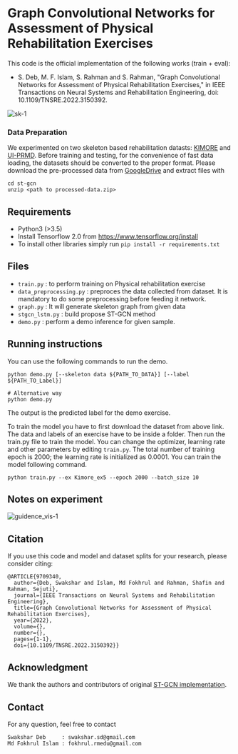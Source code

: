 # Graph Convolutional Networks for Assessment of Physical Rehabilitation Exercises

This code is the official implementation of the following works (train + eval):

* S. Deb, M. F. Islam, S. Rahman and S. Rahman, "Graph Convolutional Networks for Assessment of Physical Rehabilitation Exercises," in IEEE Transactions on Neural Systems and Rehabilitation Engineering, doi: 10.1109/TNSRE.2022.3150392.

![sk-1](https://user-images.githubusercontent.com/55605296/154412915-6039717f-1070-400e-a8df-e20c3e751195.png)

### Data Preparation

We experimented on two skeleton based rehabilitation datasts: [KIMORE](https://vrai.dii.univpm.it/content/kimore-dataset) and [UI-PRMD](https://webpages.uidaho.edu/ui-prmd/).
Before training and testing, for the convenience of fast data loading,
the datasets should be converted to the proper format.
Please download the pre-processed data from
[GoogleDrive]()
and extract files with
```
cd st-gcn
unzip <path to processed-data.zip>
```

## Requirements

- Python3 (>3.5)
- Install Tensorflow 2.0 from https://www.tensorflow.org/install
- To install other libraries simply run `pip install -r requirements.txt`

## Files
* `train.py` : to perform training on Physical rehabilitation exercise
* `data_preprocessing.py` : preproces the data collected from dataset. It is mandatory to do some preprocessing before feeding it network.
* `graph.py` : It will generate skeleton graph from given data
* `stgcn_lstm.py` : build propose ST-GCN method 
* `demo.py` : perform a demo inference for given sample.


## Running instructions
You can use the following commands to run the demo.

```shell
python demo.py [--skeleton data ${PATH_TO_DATA}] [--label ${PATH_TO_Label}]

# Alternative way
python demo.py
```
The output is the predicted label for the demo exercise.

<!--## Dataset

We used the [KIMORE](https://vrai.dii.univpm.it/content/kimore-dataset) dataset, and [UI-PRMD](https://webpages.uidaho.edu/ui-prmd/):</br>
-->

To train the model you have to first download the dataset from above link. The data and labels of an exercise have to be inside a folder. Then run the train.py file to train the model. You can change the optimizer, learning rate and other parameters by editing `train.py`. The total number of training epoch is 2000; the learning rate is initialized as 0.0001.
You can train the model following command.
```shell
python train.py --ex Kimore_ex5 --epoch 2000 --batch_size 10
```

## Notes on experiment

![guidence_vis-1](https://user-images.githubusercontent.com/55605296/155735706-fbe9291f-b438-45bc-ad84-63f4b826cb00.jpg)

## Citation
If you use this code and model and dataset splits for your research, please consider citing:

```
@ARTICLE{9709340,
  author={Deb, Swakshar and Islam, Md Fokhrul and Rahman, Shafin and Rahman, Sejuti},
  journal={IEEE Transactions on Neural Systems and Rehabilitation Engineering}, 
  title={Graph Convolutional Networks for Assessment of Physical Rehabilitation Exercises}, 
  year={2022},
  volume={},
  number={},
  pages={1-1},
  doi={10.1109/TNSRE.2022.3150392}}
  ```
## Acknowledgment
We thank the authors and contributors of original [ST-GCN implementation](https://github.com/fizyr/keras-retinanet).

## Contact
For any question, feel free to contact
```
Swakshar Deb     : swakshar.sd@gmail.com
Md Fokhrul Islam : fokhrul.rmedu@gmail.com
```
